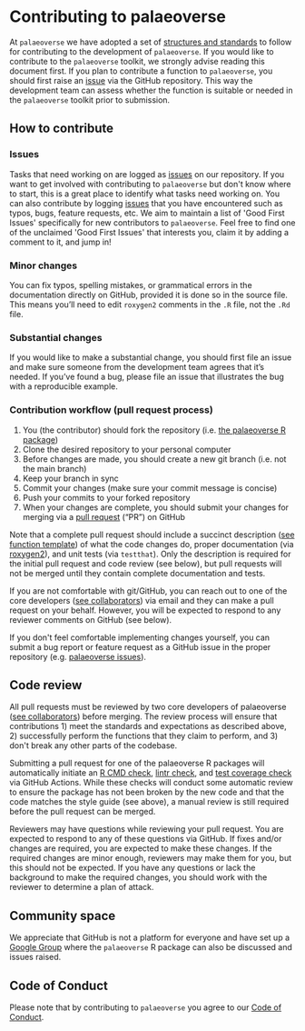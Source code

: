 # Contributing to palaeoverse

At `palaeoverse` we have adopted a set of [structures and standards](https://palaeoverse.org/articles/structure-and-standards.html) to follow for contributing to the development of `palaeoverse`. If you would like to contribute to the `palaeoverse` toolkit, we strongly advise reading this document first. If you plan to contribute a function to `palaeoverse`, you should first raise an [issue](https://github.com/palaeoverse/palaeoverse/issues) via the GitHub repository. This way the development team can assess whether the function is suitable or needed in the `palaeoverse` toolkit prior to submission.

## How to contribute

### Issues

Tasks that need working on are logged as [issues](https://github.com/palaeoverse/palaeoverse/issues) on our repository. If you want to get involved with contributing to `palaeoverse` but don't know where to start, this is a great place to identify what tasks need working on. You can also contribute by logging [issues](https://github.com/palaeoverse/palaeoverse/issues) that you have encountered such as typos, bugs, feature requests, etc. We aim to maintain a list of 'Good First Issues' specifically for new contributors to `palaeoverse`. Feel free to find one of the unclaimed 'Good First Issues' that interests you, claim it by adding a comment to it, and jump in!

### Minor changes

You can fix typos, spelling mistakes, or grammatical errors in the documentation directly on GitHub, provided it is done so in the source file. This means you’ll need to edit `roxygen2` comments in the `.R` file, not the `.Rd` file.

### Substantial changes

If you would like to make a substantial change, you should first file an issue and make sure someone from the development team agrees that it’s needed. If you’ve found a bug, please file an issue that illustrates the bug with a reproducible example.

### Contribution workflow (pull request process)

1. You (the contributor) should fork the repository (i.e. [the palaeoverse R package](https://github.com/palaeoverse/palaeoverse))
2. Clone the desired repository to your personal computer
3. Before changes are made, you should create a new git branch (i.e. not the main branch)
4. Keep your branch in sync
5. Commit your changes (make sure your commit message is concise)
6. Push your commits to your forked repository
7. When your changes are complete, you should submit your changes for merging via a [pull request](https://docs.github.com/en/pull-requests/collaborating-with-pull-requests/proposing-changes-to-your-work-with-pull-requests/about-pull-requests) (“PR”) on GitHub

Note that a complete pull request should include a succinct description ([see function template](https://github.com/palaeoverse/palaeoverse/blob/main/pull_request_template.md)) of what the code changes do, proper documentation (via [roxygen2](https://roxygen2.r-lib.org)), and unit tests (via `testthat`). Only the description is required for the initial pull request and code review (see below), but pull requests will not be merged until they contain complete documentation and tests.

If you are not comfortable with git/GitHub, you can reach out to one of the core developers ([see collaborators](https://palaeoverse.palaeoverse.org/authors.html)) via email and they can make a pull request on your behalf. However, you will be expected to respond to any reviewer comments on GitHub (see below).

If you don't feel comfortable implementing changes yourself, you can submit a bug report or feature request as a GitHub issue in the proper repository (e.g. [palaeoverse issues](https://github.com/palaeoverse/palaeoverse/issues)).

## Code review

All pull requests must be reviewed by two core developers of palaeoverse ([see collaborators](https://palaeoverse.palaeoverse.org/authors.html)) before merging. The review process will ensure that contributions 1) meet the standards and expectations as described above, 2) successfully perform the functions that they claim to perform, and 3) don't break any other parts of the codebase.

Submitting a pull request for one of the palaeoverse R packages will automatically initiate an [R CMD check](https://r-pkgs.org/check.html), [lintr check](https://lintr.r-lib.org/index.html), and [test coverage check](https://covr.r-lib.org/) via GitHub Actions. While these checks will conduct some automatic review to ensure the package has not been broken by the new code and that the code matches the style guide (see above), a manual review is still required before the pull request can be merged.

Reviewers may have questions while reviewing your pull request. You are expected to respond to any of these questions via GitHub. If fixes and/or changes are required, you are expected to make these changes. If the required changes are minor enough, reviewers may make them for you, but this should not be expected. If you have any questions or lack the background to make the required changes, you should work with the reviewer to determine a plan of attack.

## Community space

We appreciate that GitHub is not a platform for everyone and have set up a [Google Group](https://groups.google.com/g/palaeoverse) where the `palaeoverse` R package can also be discussed and issues raised.

## Code of Conduct

Please note that by contributing to `palaeoverse` you agree to our [Code of Conduct](https://palaeoverse.org/CODE_OF_CONDUCT.html).
